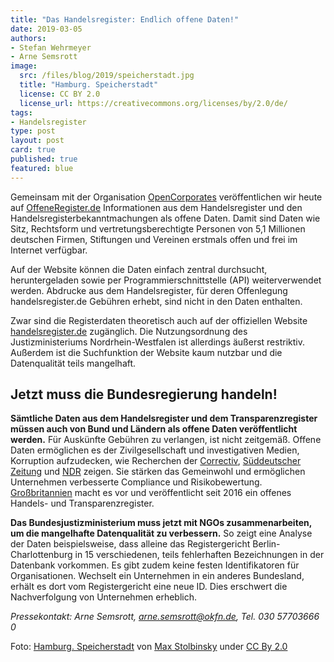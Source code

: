 ```yaml
---
title: "Das Handelsregister: Endlich offene Daten!"
date: 2019-03-05
authors:
- Stefan Wehrmeyer
- Arne Semsrott
image:
  src: /files/blog/2019/speicherstadt.jpg
  title: "Hamburg. Speicherstadt"
  license: CC BY 2.0
  license_url: https://creativecommons.org/licenses/by/2.0/de/
tags:
- Handelsregister
type: post
layout: post
card: true
published: true
featured: blue
---
```


Gemeinsam mit der Organisation [OpenCorporates](https://opencorporates.com/) veröffentlichen wir heute auf [OffeneRegister.de](https://offeneregister.de/) Informationen aus dem Handelsregister und den Handelsregisterbekanntmachungen als offene Daten. Damit sind Daten wie Sitz, Rechtsform und vertretungsberechtigte Personen von 5,1 Millionen deutschen Firmen, Stiftungen und Vereinen erstmals offen und frei im Internet verfügbar.

Auf der Website können die Daten einfach zentral durchsucht, heruntergeladen sowie per Programmierschnittstelle (API) weiterverwendet werden. Abdrucke aus dem Handelsregister, für deren Offenlegung handelsregister.de Gebühren erhebt, sind nicht in den Daten enthalten.

Zwar sind die Registerdaten theoretisch auch auf der offiziellen Website [handelsregister.de](https://www.handelsregister.de/) zugänglich. Die Nutzungsordnung des Justizministeriums Nordrhein-Westfalen ist allerdings äußerst restriktiv. Außerdem ist die Suchfunktion der Website kaum nutzbar und die Datenqualität teils mangelhaft.

## Jetzt muss die Bundesregierung handeln!

**Sämtliche Daten aus dem Handelsregister und dem Transparenzregister müssen auch von Bund und Ländern als offene Daten veröffentlicht werden.** Für Auskünfte Gebühren zu verlangen, ist nicht zeitgemäß. Offene Daten ermöglichen es der Zivilgesellschaft und investigativen Medien, Korruption aufzudecken, wie Recherchen der [Correctiv](https://correctiv.org/aktuelles/wem-gehoert-hamburg/2019/02/05/mieten-unter-palmen), [Süddeutscher Zeitung](https://www.sueddeutsche.de/wirtschaft/transparenzregister-firmeneigentuemer-eu-1.4317342) und [NDR](https://www.tagesschau.de/wirtschaft/handelsregister-101.html) zeigen. Sie stärken das Gemeinwohl und ermöglichen Unternehmen verbesserte Compliance und Risikobewertung. [Großbritannien](https://developer.companieshouse.gov.uk/api/docs/) macht es vor und veröffentlicht seit 2016 ein offenes Handels- und Transparenzregister.

**Das Bundesjustizministerium muss jetzt mit NGOs zusammenarbeiten, um die mangelhafte Datenqualität zu verbessern.** So zeigt eine Analyse der Daten beispielsweise, dass alleine das Registergericht Berlin-Charlottenburg in 15 verschiedenen, teils fehlerhaften Bezeichnungen in der Datenbank vorkommen. Es gibt zudem keine festen Identifikatoren für Organisationen. Wechselt ein Unternehmen in ein anderes Bundesland, erhält es dort vom Registergericht eine neue ID. Dies erschwert die Nachverfolgung von Unternehmen erheblich.

*Pressekontakt: Arne Semsrott, arne.semsrott@okfn.de, Tel. 030 57703666 0*


Foto: <a href="https://www.flickr.com/photos/max-stolbinsky/36174159450/">Hamburg. Speicherstadt</a> von <a href="https://www.flickr.com/photos/max-stolbinsky/">Max Stolbinsky</a> under <a href="https://creativecommons.org/licenses/by/2.0/">CC By 2.0</a>
